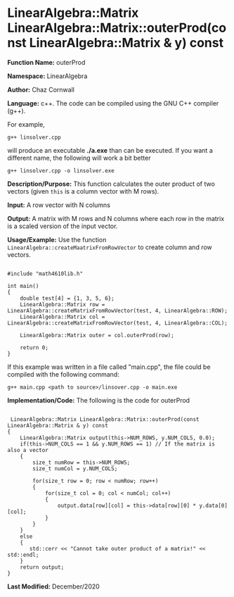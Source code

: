 # LinearAlgebra::Matrix LinearAlgebra::Matrix::outerProd(const LinearAlgebra::Matrix & y) const

**Function Name:**           outerProd

**Namespace:**               LinearAlgebra

**Author:** Chaz Cornwall

**Language:** c++. The code can be compiled using the GNU C++ compiler (g++).

For example,

    g++ linsolver.cpp 

will produce an executable **./a.exe** than can be executed. If you want a different name, the following will work a bit
better

    g++ linsolver.cpp -o linsolver.exe

**Description/Purpose:** This function calculates the outer product of two vectors (given `this` is a column vector with M rows).

**Input:** A row vector with N columns

**Output:** A matrix with M rows and N columns where each row in the matrix is a scaled version of the input vector.

**Usage/Example:** Use the function `LinearAlgebra::createMaatrixFromRowVector` to create column and row vectors.

<pre><code> 
#include "math4610lib.h" 

int main()
{
    double test[4] = {1, 3, 5, 6};
    LinearAlgebra::Matrix row = LinearAlgebra::createMatrixFromRowVector(test, 4, LinearAlgebra::ROW);
    LinearAlgebra::Matrix col = LinearAlgebra::createMatrixFromRowVector(test, 4, LinearAlgebra::COL);
    
    LinearAlgebra::Matrix outer = col.outerProd(row);
    
    return 0;
}
</pre></code>

If this example was written in a file called "main.cpp", the file could be compiled with the following command:

    g++ main.cpp <path to source>/linsover.cpp -o main.exe

**Implementation/Code:** The following is the code for outerProd

<pre><code>
 LinearAlgebra::Matrix LinearAlgebra::Matrix::outerProd(const LinearAlgebra::Matrix & y) const
{
    LinearAlgebra::Matrix output(this->NUM_ROWS, y.NUM_COLS, 0.0);
    if(this->NUM_COLS == 1 && y.NUM_ROWS == 1) // If the matrix is also a vector
    {
        size_t numRow = this->NUM_ROWS;
        size_t numCol = y.NUM_COLS;

        for(size_t row = 0; row < numRow; row++)
        {
            for(size_t col = 0; col < numCol; col++)
            {
                output.data[row][col] = this->data[row][0] * y.data[0][col];
            }
        }
    }
    else
    {
       std::cerr << "Cannot take outer product of a matrix!" << std::endl;
    }
    return output;
}
</pre></code>

**Last Modified:** December/2020


